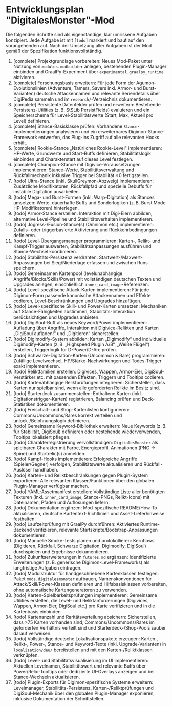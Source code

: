 # Entwicklungsplan "DigitalesMonster"-Mod

Die folgenden Schritte sind als eigenständige, klar umrissene Aufgaben konzipiert. Jede Aufgabe ist mit `[todo]` markiert und baut auf den vorangehenden auf. Nach der Umsetzung aller Aufgaben ist der Mod gemäß der Spezifikation funktionsvollständig.

1. [complete] Projektgrundlage vorbereiten: Neues Mod-Paket unter Nutzung von `modules.modbuilder` anlegen, bestehenden Plugin-Manager einbinden und GraalPy-Experiment über `experimental.graalpy_runtime` aktivieren.
2. [complete] Forschungsbasis erweitern: Für jede Form der Agumon-Evolutionslinien (Adventure, Tamers, Savers inkl. Armor- und Burst-Varianten) deutsche Attackennamen und relevante Seriendetails über DigiPedia sammeln und im `research/`-Verzeichnis dokumentieren.
3. [complete] Persistente Datenfelder prüfen und erweitern: Bestehende Persistenz-Utilities (z. B. StSLib PersistFields) evaluieren und ein Speicherschema für Level-Stabilitätswerte (Start, Max, Aktuell pro Level) definieren.
4. [complete] Stance-Basisklasse prüfen: Vorhandene `Stance`-Implementierungen analysieren und ein erweiterbares Digimon-Stance-Framework entwerfen, das Plug-ins Zugriff auf alle relevanten Hooks erhält.
5. [complete] Rookie-Stance „Natürliches Rookie-Level" implementieren: HP-Werte, Grundwerte und Start-Buffs definieren, Stabilitätslogik einbinden und Charakterstart auf dieses Level festlegen.
6. [complete] Champion-Stance mit Digivice-Voraussetzungen implementieren: Stance-Werte, Stabilitätsverwaltung und Rückfallmechanik inklusive Trigger bei Stabilität ≤ 0 fertigstellen.
7. [todo] Ultra-Stance (inkl. SkullGreymon-Abzweig) implementieren: Zusätzliche Modifikatoren, Rückfallpfad und spezielle Debuffs für instabile Digitation ausarbeiten.
8. [todo] Mega- und Burst-Formen (inkl. Warp-Digitation) als Stances umsetzen: Werte, dauerhafte Buffs und Sonderlogiken (z. B. Burst Mode HP-Modifikatoren) hinterlegen.
9. [todo] Armor-Stance erstellen: Interaktion mit Digi-Eiern abbilden, alternative Level-Pipeline und Stabilitätsverhalten implementieren.
10. [todo] Jogress-/Fusion-Stance(s) (Omnimon etc.) implementieren: Zufalls- oder triggerbasierte Aktivierung und Rückkehrbedingungen definieren.
11. [todo] Level-Übergangsmanager programmieren: Karten-, Relikt- und Kampf-Trigger auswerten, Stabilitätsanpassungen ausführen und Stance-Wechsel koordinieren.
12. [todo] Stabilitäts-Persistenz verdrahten: Startwert-/Maxwert-Anpassungen bei Sieg/Niederlage erfassen und zwischen Runs speichern.
13. [todo] Gemeinsamen Kartenpool (levelunabhängige Angriffe/Blocks/Skills/Power) mit vollständigen deutschen Texten und Upgrades anlegen, einschließlich `inner_card_image`-Referenzen.
14. [todo] Level-spezifische Attack-Karten implementieren: Für jede Digimon-Form passende kanonische Attackennamen und Effekte codieren, Level-Beschränkungen und Upgrades hinzufügen.
15. [todo] Level-spezifische Skill- und Power-Karten umsetzen: Mechaniken auf Stance-Fähigkeiten abstimmen, Stabilitäts-Interaktion berücksichtigen und Upgrades anbieten.
16. [todo] DigiSoul-Buff als neues Keyword/Power implementieren: Aufladung über Angriffe, Interaktion mit Digivice-Relikten und Karten „DigiSoul aufladen!“ und „Digitieren“ sicherstellen.
17. [todo] Digimodify-System abbilden: Karten „Digimodify“ und individuelle Digimodify-Karten (z. B. „Highspeed Plugin A/B“, „Weiße Flügel“) erstellen, Triggerlogik für D-Power/D-Arc prüfen.
18. [todo] Schwarze-Digitation-Karten (Uncommon & Rare) programmieren: Zufällige Levelwechsel, HP/Stärke-Nachwirkungen und Todes-Trigger exakt implementieren.
19. [todo] Reliktfamilien erstellen: Digivices, Wappen, Armor-Eier, DigiSoul-Verstärker etc. mit passenden Effekten, Triggern und Tooltips codieren.
20. [todo] Kartenabhängige Reliktprüfungen integrieren: Sicherstellen, dass Karten nur spielbar sind, wenn alle geforderten Relikte im Besitz sind.
21. [todo] Starterdeck zusammenstellen: Enthaltene Karten (inkl. Digitationstrigger-Karten) registrieren, Balancing prüfen und Deck-Statistiken dokumentieren.
22. [todo] Freischalt- und Shop-Kartenlisten konfigurieren: Commons/Uncommons/Rares korrekt verteilen und unlock-/Belohnungslogik definieren.
23. [todo] Gemeinsame Keyword-Bibliothek erweitern: Neue Keywords (z. B. für Stabilität, DigiSoul) definieren oder bestehende wiederverwenden, Tooltips lokalisiert pflegen.
24. [todo] Charakterregistrierung vervollständigen: `DigitalesMonster` als spielbaren Charakter mit Farbe, Energieprofil, Animationen (PNG → Spine) und Startrelic(s) anmelden.
25. [todo] Kampf-Hooks implementieren: Erfolgreiche Angriffe (Spieler/Gegner) verfolgen, Stabilitätswerte aktualisieren und Rückfall-Auslöser handhaben.
26. [todo] Karten- und Reliktbeschränkungen gegen Plugin-System exportieren: Alle relevanten Klassen/Funktionen über den globalen Plugin-Manager verfügbar machen.
27. [todo] YAML-Assetmanifest erstellen: Vollständige Liste aller benötigten Texturen (inkl. `inner_card_image`, Stance-PNGs, Relikt-Icons) mit Dateinamen, Pfaden und Auflösungen liefern.
28. [todo] Dokumentation ergänzen: Mod-spezifische README/How-To aktualisieren, deutsche Kartentext-Richtlinien und Asset-Lieferhinweise festhalten.
29. [todo] Laufzeitprüfung mit GraalPy durchführen: Aktiviertes Runtime-Backend verifizieren, relevante Startskripte/Bootstrap-Anpassungen dokumentieren.
30. [todo] Manuelle Smoke-Tests planen und protokollieren: Kernflows (Digitieren, Rückfall, Schwarze Digitation, Digimodify, DigiSoul) durchspielen und Ergebnisse dokumentieren.
31. [todo] Zukunftserweiterungen in `futures.md` ergänzen: Identifizierte Erweiterungen (z. B. generische Digimon-Level-Frameworks) als langfristige Aufgaben eintragen.
32. [todo] Modulstruktur für handgeschriebene Kartenklassen festlegen: Paket `mods.digitalesmonster` aufbauen, Namenskonventionen für Attack/Skill/Power-Klassen definieren und Hilfsbasisklassen vorbereiten, ohne automatische Kartengeneratoren zu verwenden.
33. [todo] Karten-Spielbarkeitsprüfungen implementieren: Gemeinsame Utilities erstellen, die Level- und Reliktanforderungen (Digivices, Wappen, Armor-Eier, DigiSoul etc.) pro Karte verifizieren und in die Kartenbasis einbinden.
34. [todo] Kartenanzahl und Raritätsverteilung absichern: Sicherstellen, dass >75 Karten vorhanden sind, Commons/Uncommons/Rares im geforderten Verhältnis verteilt sind und Starterdeck-/Shop-Pools sauber darauf verweisen.
35. [todo] Vollständige deutsche Lokalisationspakete erzeugen: Karten-, Relikt-, Power-, Stance- und Keyword-Texte (inkl. Upgrade-Varianten) in `localization/deu/` bereitstellen und mit den Karten-/Reliktklassen verknüpfen.
36. [todo] Level- und Stabilitätsvisualisierung im UI implementieren: Aktuellen Levelnamen, Stabilitätswert und relevante Buffs über Power/Relic-Tooltips oder dedizierte UI-Overlays anzeigen und bei Stance-Wechseln aktualisieren.
37. [todo] Plugin-Exports für Digimon-spezifische Systeme erweitern: Levelmanager, Stabilitäts-Persistenz, Karten-/Reliktprüfungen und DigiSoul-Mechanik über den globalen Plugin-Manager exponieren, inklusive Dokumentation der Schnittstellen.
